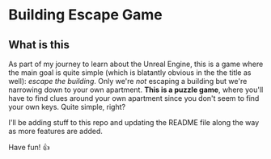 # Building Escape Game

## What is this
As part of my journey to learn about the Unreal Engine, this is a game where the main goal is quite simple (which is blatantly obvious in the the title as well): *escape the building*. Only we're *not* escaping a building but we're narrowing down to your own apartment. 
**This is a puzzle game**, where you'll have to find clues around your own apartment since you don't seem to find your own keys. Quite simple, right?

I'll be adding stuff to this repo and updating the README file along the way as more features are added.

Have fun! :+1:

